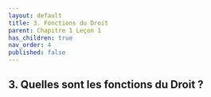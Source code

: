 ```yaml
---
layout: default
title: 3. Fonctions du Droit
parent: Chapitre 1 Leçon 1
has_children: true
nav_order: 4
published: false
---
```

## 3. Quelles sont les fonctions du Droit ?